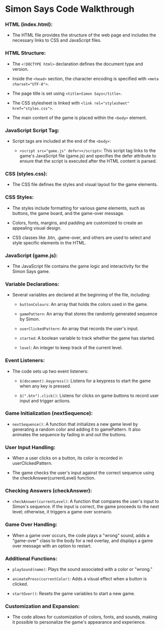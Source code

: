 # Simon Says Code Walkthrough

### HTML (index.html):

- The HTML file provides the structure of the web page and includes the necessary links to CSS and JavaScript files.

### HTML Structure:

- The `<!DOCTYPE html>` declaration defines the document type and version.

- Inside the `<head>` section, the character encoding is specified with `<meta charset="UTF-8">`.

- The page title is set using `<title>Simon Says</title>`.

- The CSS stylesheet is linked with `<link rel="stylesheet" href="styles.css">`.

- The main content of the game is placed within the `<body>` element.

### JavaScript Script Tag:

- Script tags are included at the end of the `<body>`:

  - `<script src="game.js" defer></script>`: This script tag links to the game's JavaScript file (game.js) and specifies the defer attribute to ensure that the script is executed after the HTML content is parsed.

### CSS (styles.css):

- The CSS file defines the styles and visual layout for the game elements.

### CSS Styles:

- The styles include formatting for various game elements, such as buttons, the game board, and the game-over message.

- Colors, fonts, margins, and padding are customized to create an appealing visual design.

- CSS classes like .btn, .game-over, and others are used to select and style specific elements in the HTML.

### JavaScript (game.js):

- The JavaScript file contains the game logic and interactivity for the Simon Says game.

### Variable Declarations:

- Several variables are declared at the beginning of the file, including:

  - `buttonColours`: An array that holds the colors used in the game.

  - `gamePattern`: An array that stores the randomly generated sequence by Simon.

  - `userClickedPattern`: An array that records the user's input.

  - `started`: A boolean variable to track whether the game has started.

  - `level`: An integer to keep track of the current level.

### Event Listeners:

- The code sets up two event listeners:

  - `$(document).keypress()`: Listens for a keypress to start the game when any key is pressed.

  - `$(".btn").click()`: Listens for clicks on game buttons to record user input and trigger actions.

### Game Initialization (nextSequence):

- `nextSequence()`: A function that initializes a new game level by generating a random color and adding it to gamePattern. It also animates the sequence by fading in and out the buttons.

### User Input Handling:

- When a user clicks on a button, its color is recorded in userClickedPattern.

- The game checks the user's input against the correct sequence using the checkAnswer(currentLevel) function.

### Checking Answers (checkAnswer):

- `checkAnswer(currentLevel)`: A function that compares the user's input to Simon's sequence. If the input is correct, the game proceeds to the next level; otherwise, it triggers a game over scenario.

### Game Over Handling:

- When a game over occurs, the code plays a "wrong" sound, adds a "game-over" class to the body for a red overlay, and displays a game over message with an option to restart.

### Additional Functions:

- `playSound(name)`: Plays the sound associated with a color or "wrong."

- `animatePress(currentColor)`: Adds a visual effect when a button is clicked.

- `startOver()`: Resets the game variables to start a new game.

### Customization and Expansion:

- The code allows for customization of colors, fonts, and sounds, making it possible to personalize the game's appearance and experience.
